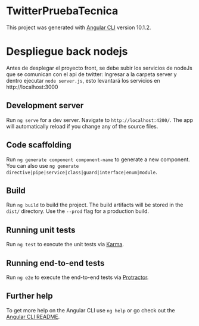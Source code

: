 # TwitterPruebaTecnica

This project was generated with [Angular CLI](https://github.com/angular/angular-cli) version 10.1.2.

# Despliegue back nodejs

Antes de desplegar el proyecto front, se debe subir los servicios de nodeJs que se comunican con el api de twitter:
Ingresar a la carpeta server y dentro ejecutar `node server.js`, esto levantará los servicios en http://localhost:3000


## Development server

Run `ng serve` for a dev server. Navigate to `http://localhost:4200/`. The app will automatically reload if you change any of the source files.

## Code scaffolding

Run `ng generate component component-name` to generate a new component. You can also use `ng generate directive|pipe|service|class|guard|interface|enum|module`.

## Build

Run `ng build` to build the project. The build artifacts will be stored in the `dist/` directory. Use the `--prod` flag for a production build.

## Running unit tests

Run `ng test` to execute the unit tests via [Karma](https://karma-runner.github.io).

## Running end-to-end tests

Run `ng e2e` to execute the end-to-end tests via [Protractor](http://www.protractortest.org/).

## Further help

To get more help on the Angular CLI use `ng help` or go check out the [Angular CLI README](https://github.com/angular/angular-cli/blob/master/README.md).
